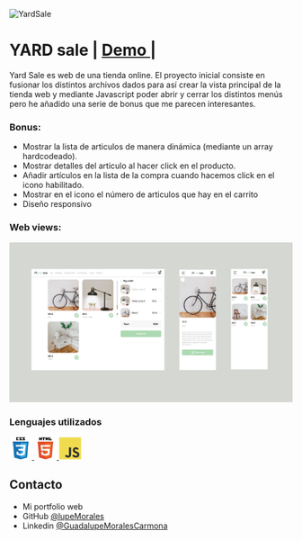 
![YardSale](./logos/logo_yard_sale.svg)

# YARD sale <span> | </span>  <a href="https://lupemorales.github.io/Onlie-shop-js/" target="_blank">   Demo </a><span> | </span>
    
   
Yard Sale es web de una tienda online.
El proyecto inicial consiste en fusionar los distintos archivos dados para así crear la vista principal de la tienda web y mediante Javascript poder abrir y cerrar los distintos menús pero he añadido una serie de bonus que me parecen interesantes.

### Bonus:

- Mostrar la lista de articulos de manera dinámica (mediante un array hardcodeado).
- Mostrar detalles del articulo al hacer click en el producto.
- Añadir artículos en la lista de la compra cuando hacemos click en el icono habilitado.
- Mostrar en el icono el número de articulos que hay en el carrito
- Diseño responsivo


### Web views:

![view](./images/view.png)



### Lenguajes utilizados


<p align="left"> <a href="https://www.w3schools.com/css/" target="_blank"> <img src="https://raw.githubusercontent.com/devicons/devicon/master/icons/css3/css3-original-wordmark.svg" alt="css3" width="40" height="40"/> </a> <a href="https://www.w3.org/html/" target="_blank"> <img src="https://raw.githubusercontent.com/devicons/devicon/master/icons/html5/html5-original-wordmark.svg" alt="html5" width="40" height="40"/> </a> <a href="https://developer.mozilla.org/en-US/docs/Web/JavaScript" target="_blank"> <img src="https://raw.githubusercontent.com/devicons/devicon/master/icons/javascript/javascript-original.svg" alt="javascript" width="40" height="40"/> </a> 



## Contacto

- Mi portfolio web []()
- GitHub [@lupeMorales](https://github.com/lupeMorales )
- Linkedin [@GuadalupeMoralesCarmona](https://linkedin.com/in/guadalupe-morales-carmona-817245226/ )
